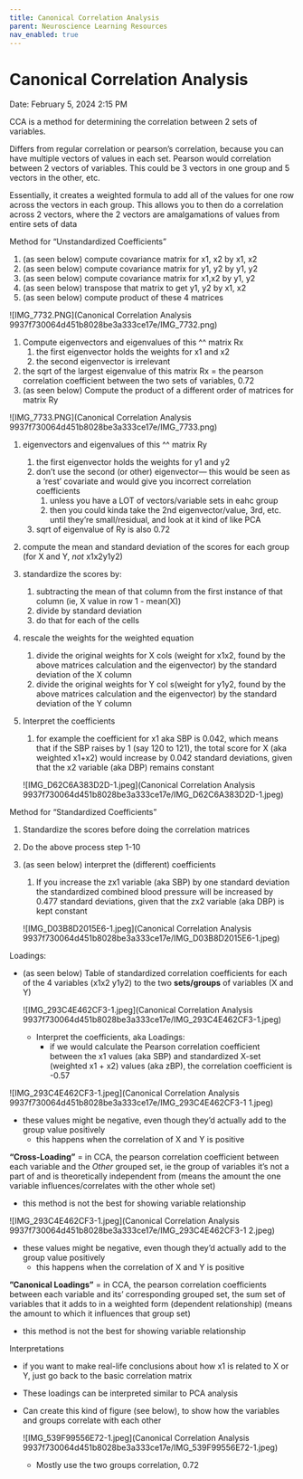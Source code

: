 ```yaml
---
title: Canonical Correlation Analysis
parent: Neuroscience Learning Resources
nav_enabled: true 
---
```


# Canonical Correlation Analysis

Date: February 5, 2024 2:15 PM

CCA is a method for determining the correlation between 2 sets of variables. 

Differs from regular correlation or pearson’s correlation, because you can have multiple vectors of values in each set. Pearson would correlation between 2 vectors of variables. This could be 3 vectors in one group and 5 vectors in the other, etc.

Essentially, it creates a weighted formula to add all of the values for one row across the vectors in each group. This allows you to then do a correlation across 2 vectors, where the 2 vectors are amalgamations of values from entire sets of data

Method for “Unstandardized Coefficients”

1. (as seen below) compute covariance matrix for x1, x2 by x1, x2
2. (as seen below) compute covariance matrix for y1, y2 by y1, y2
3. (as seen below) compute covariance matrix for x1,x2 by y1, y2
4. (as seen below) transpose that matrix to get y1, y2 by x1, x2
5. (as seen below) compute product of these 4 matrices

![IMG_7732.PNG](Canonical Correlation Analysis 9937f730064d451b8028be3a333ce17e/IMG_7732.png)

1. Compute eigenvectors and eigenvalues of this ^^ matrix Rx
    1. the first eigenvector holds the weights for x1 and x2
    2. the second eigenvector is irrelevant
2. the sqrt of the largest eigenvalue of this matrix Rx = the pearson correlation coefficient between the two sets of variables, 0.72
3. (as seen below) Compute the product of a different order of matrices for matrix Ry

![IMG_7733.PNG](Canonical Correlation Analysis 9937f730064d451b8028be3a333ce17e/IMG_7733.png)

1. eigenvectors and eigenvalues of this ^^ matrix Ry
    1. the first eigenvector holds the weights for y1 and y2
    2. don’t use the second (or other) eigenvector— this would be seen as a ‘rest’ covariate and would give you incorrect correlation coefficients
        1. unless you have a LOT of vectors/variable sets in eahc group
        2. then you could kinda take the 2nd eigenvector/value, 3rd, etc. until they’re small/residual, and look at it kind of like PCA
    3. sqrt of eigenvalue of Ry is also 0.72
2. compute the mean and standard deviation of the scores for each group (for X and Y, *not* x1x2y1y2)
3. standardize the scores by:
    1. subtracting the mean of that column from the first instance of that column (ie, X value in row 1 - mean(X)) 
    2. divide by standard deviation
    3. do that for each of the cells
4. rescale the weights for the weighted equation
    1. divide the original weights for X cols (weight for x1x2, found by the above matrices calculation and the eigenvector) by the standard deviation of the X column
    2. divide the original weights for Y col s(weight for y1y2, found by the above matrices calculation and the eigenvector) by the standard deviation of the Y column

1. Interpret the coefficients
    1. for example the coefficient for x1 aka SBP is 0.042, which means that if the SBP raises by 1 (say 120 to 121), the total score for X (aka weighted x1+x2) would increase by 0.042 standard deviations, given that the x2 variable (aka DBP) remains constant
    
    ![IMG_D62C6A383D2D-1.jpeg](Canonical Correlation Analysis 9937f730064d451b8028be3a333ce17e/IMG_D62C6A383D2D-1.jpeg)
    

Method for “Standardized Coefficients”

1. Standardize the scores before doing the correlation matrices
2. Do the above process step 1-10
3. (as seen below) interpret the (different) coefficients
    1. If you increase the zx1 variable (aka SBP) by one standard deviation the standardized combined blood pressure will be increased by 0.477 standard deviations, given that the zx2 variable (aka DBP) is kept constant
    
    ![IMG_D03B8D2015E6-1.jpeg](Canonical Correlation Analysis 9937f730064d451b8028be3a333ce17e/IMG_D03B8D2015E6-1.jpeg)
    

Loadings:

- (as seen below) Table of standardized correlation coefficients for each of the 4 variables (x1x2 y1y2) to the two **sets/groups** of variables (X and Y)
    
    ![IMG_293C4E462CF3-1.jpeg](Canonical Correlation Analysis 9937f730064d451b8028be3a333ce17e/IMG_293C4E462CF3-1.jpeg)
    
    - Interpret the coefficients, aka Loadings:
        - if we would calculate the Pearson correlation coefficient between the x1 values (aka SBP) and standardized X-set (weighted x1 + x2) values (aka zBP), the correlation coefficient is -0.57

![IMG_293C4E462CF3-1.jpeg](Canonical Correlation Analysis 9937f730064d451b8028be3a333ce17e/IMG_293C4E462CF3-1 1.jpeg)

- these values might be negative, even though they’d actually add to the group value positively
    - this happens when the correlation of X and Y is positive

**“Cross-Loading”** = in CCA, the pearson correlation coefficient between each variable and the *Other* grouped set, ie the group of variables it’s not a part of and is theoretically independent from (means the amount the one variable influences/correlates with the other whole set)

- this method is not the best for showing variable relationship

![IMG_293C4E462CF3-1.jpeg](Canonical Correlation Analysis 9937f730064d451b8028be3a333ce17e/IMG_293C4E462CF3-1 2.jpeg)

- these values might be negative, even though they’d actually add to the group value positively
    - this happens when the correlation of X and Y is positive

**”Canonical Loadings”** = in CCA, the pearson correlation coefficients between each variable and its’ corresponding grouped set, the sum set of variables that it adds to in a weighted form (dependent relationship) (means the amount to which it influences that group set) 

- this method is not the best for showing variable relationship

Interpretations

- if you want to make real-life conclusions about how x1 is related to X or Y, just go back to the basic correlation matrix
- These loadings can be interpreted similar to PCA analysis
- Can create this kind of figure (see below), to show how the variables and groups correlate with each other
    
    ![IMG_539F99556E72-1.jpeg](Canonical Correlation Analysis 9937f730064d451b8028be3a333ce17e/IMG_539F99556E72-1.jpeg)
    
    - Mostly use the two groups correlation, 0.72